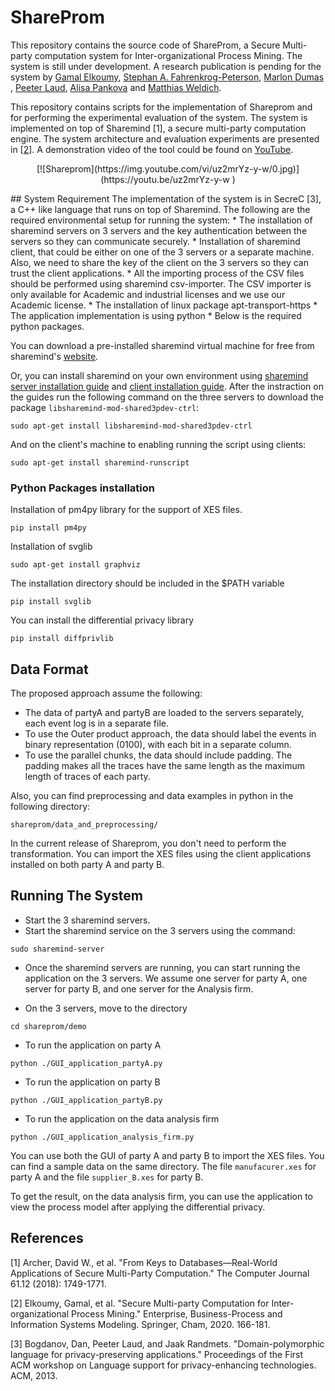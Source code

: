 # ShareProm
This repository contains the source code of ShareProm, a Secure Multi-party computation system for Inter-organizational Process Mining. The system is still under development. A research publication is pending for the system by [Gamal Elkoumy](https://scholar.google.com/citations?user=Y1ze0vQAAAAJ&hl=en&oi=ao), [Stephan A. Fahrenkrog-Peterson](https://scholar.google.com/citations?user=Le-1B90AAAAJ&hl=en&oi=sra), [Marlon Dumas](https://scholar.google.com/citations?user=9lIttRkAAAAJ&hl=en&oi=ao) , [Peeter Laud](https://scholar.google.com/citations?user=3hc5DR8AAAAJ&hl=en&oi=ao), [Alisa Pankova](https://scholar.google.com/citations?user=KG2eH5sAAAAJ&hl=en&oi=ao) and [Matthias Weldich](https://scholar.google.com/citations?user=P_9a7I0AAAAJ&hl=en).

This repository contains scripts for the implementation of Shareprom and for performing the experimental evaluation of the system. The system is implemented on top of Sharemind [1], a secure multi-party computation engine. The system architecture and evaluation experiments are presented in [[2](https://link.springer.com/chapter/10.1007/978-3-030-49418-6_11)]. A demonstration video of the tool could be found on [YouTube](https://youtu.be/uz2mrYz-y-w).

<p align="center">
[![Shareprom](https://img.youtube.com/vi/uz2mrYz-y-w/0.jpg)](https://youtu.be/uz2mrYz-y-w )
</p>
## System Requirement
The implementation of the system is in SecreC [3], a C++ like language that runs on top of Sharemind. The following are the required environmental setup for running the system:
* The installation of sharemind servers on 3 servers and the key authentication between the servers so they can communicate securely.
* Installation of sharemind client, that could be either on one of the 3 servers or a separate machine. Also, we need to share the key of the client on the 3 servers so they can trust the client applications.
* All the importing process of the CSV files should be performed using sharemind csv-importer. The CSV importer is only available for Academic and industrial licenses and we use our Academic license.
* The installation of linux package apt-transport-https
* The application implementation is using python
* Below is the required python packages.

You can download a pre-installed sharemind virtual machine for free from sharemind's [website](https://sharemind.cyber.ee/).

Or, you can install sharemind on your own environment using [sharemind server installation guide](https://docs.sharemind.cyber.ee/2019.03/installation/application-server) and [client installation guide](https://docs.sharemind.cyber.ee/2019.03/installation/client-applications). After the instraction on the guides run the following command on the three servers to download the package ```libsharemind-mod-shared3pdev-ctrl```:

```
sudo apt-get install libsharemind-mod-shared3pdev-ctrl
```
And on the client's machine to enabling running the script using clients:
```
sudo apt-get install sharemind-runscript
```

### Python Packages installation

Installation of pm4py library for the support of XES files.
```
pip install pm4py
```
Installation of svglib
```
sudo apt-get install graphviz
```
The installation directory should be included in the $PATH variable
```
pip install svglib
```
You can install the differential privacy library
```
pip install diffprivlib
```

## Data Format
The proposed approach assume the following:
* The data of partyA and partyB are loaded to the servers separately, each event log is in a separate file.
* To use the Outer product approach, the data should label the events in binary representation (0100), with each bit in a separate column.
* To use the parallel chunks, the data should include padding. The padding makes all the traces have the same length as the maximum length of traces of each party. 

Also, you can find preprocessing and data examples in python in the following directory:
```
shareprom/data_and_preprocessing/
```
In the current release of Shareprom, you don't need to perform the transformation. You can import the XES files using the client applications installed on both party A and party B.

## Running The System
* Start the 3 sharemind servers.
* Start the sharemind service on the 3 servers using the command:
```
sudo sharemind-server
```
* Once the sharemind servers are running, you can start running the application on the 3 servers. We assume one server for party A, one server for party B, and one server for the Analysis firm.

* On the 3 servers, move to the directory
```
cd shareprom/demo
```
* To run the application on party A
```
python ./GUI_application_partyA.py
```
* To run the application on party B
```
python ./GUI_application_partyB.py
```
* To run the application on the data analysis firm
```
python ./GUI_application_analysis_firm.py
```

You can use both the GUI of party A and party B to import the XES files. You can find a sample data on the same directory. The file ```manufacurer.xes``` for party A and the file ```supplier_B.xes``` for party B.

To get the result, on the data analysis firm, you can use the application to view the process model after applying the differential privacy.


## References
[1] Archer, David W., et al. "From Keys to Databases—Real-World Applications of Secure Multi-Party Computation." The Computer Journal 61.12 (2018): 1749-1771.

[2] Elkoumy, Gamal, et al. "Secure Multi-party Computation for Inter-organizational Process Mining." Enterprise, Business-Process and Information Systems Modeling. Springer, Cham, 2020. 166-181.

[3] Bogdanov, Dan, Peeter Laud, and Jaak Randmets. "Domain-polymorphic language for privacy-preserving applications." Proceedings of the First ACM workshop on Language support for privacy-enhancing technologies. ACM, 2013.

